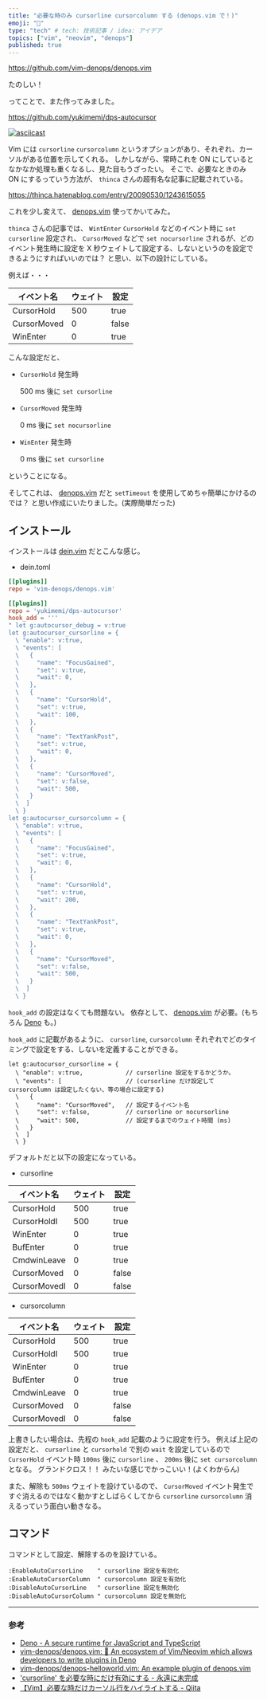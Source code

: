 ```yaml
---
title: "必要な時のみ cursorline cursorcolumn する (denops.vim で！)"
emoji: "🐜"
type: "tech" # tech: 技術記事 / idea: アイデア
topics: ["vim", "neovim", "denops"]
published: true
---
```


https://github.com/vim-denops/denops.vim

たのしい！

ってことで、また作ってみました。

https://github.com/yukimemi/dps-autocursor

[![asciicast](https://asciinema.org/a/rRXjQa16Iwchj4NfaUTNPTFEs.svg)](https://asciinema.org/a/rRXjQa16Iwchj4NfaUTNPTFEs)

Vim には `cursorline` `cursorcolumn` というオプションがあり、それぞれ、カーソルがある位置を示してくれる。
しかしながら、常時これを ON にしているとなかなか処理も重くなるし、見た目もうざったい。
そこで、必要なときのみ ON にするっていう方法が、 `thinca` さんの超有名な記事に記載されている。

https://thinca.hatenablog.com/entry/20090530/1243615055

これを少し変えて、 [denops.vim](https://github.com/vim-denops/denops.vim) 使ってかいてみた。

`thinca` さんの記事では、 `WintEnter` `CursorHold` などのイベント時に `set cursorline` 設定され、 `CursorMoved` などで `set nocursorline` されるが、どのイベント発生時に設定を X 秒ウェイトして設定する、しないというのを設定できるようにすればいいのでは？
と思い、以下の設計にしている。

例えば・・・

| イベント名  | ウェイト | 設定  |
| ----------- | -------- | ----- |
| CursorHold  | 500      | true  |
| CursorMoved | 0        | false |
| WinEnter    | 0        | true  |

こんな設定だと、

- `CursorHold` 発生時

  500 ms 後に `set cursorline`

- `CursorMoved` 発生時

  0 ms 後に `set nocursorline`

- `WinEnter` 発生時

  0 ms 後に `set cursorline`

ということになる。

そしてこれは、 [denops.vim](https://github.com/vim-denops/denops.vim) だと `setTimeout` を使用してめちゃ簡単にかけるのでは？
と思い作成にいたりました。(実際簡単だった)

## インストール

インストールは [dein.vim](https://github.com/Shougo/dein.vim) だとこんな感じ。

- dein.toml

```toml
[[plugins]]
repo = 'vim-denops/denops.vim'

[[plugins]]
repo = 'yukimemi/dps-autocursor'
hook_add = '''
" let g:autocursor_debug = v:true
let g:autocursor_cursorline = {
  \ "enable": v:true,
  \ "events": [
  \   {
  \     "name": "FocusGained",
  \     "set": v:true,
  \     "wait": 0,
  \   },
  \   {
  \     "name": "CursorHold",
  \     "set": v:true,
  \     "wait": 100,
  \   },
  \   {
  \     "name": "TextYankPost",
  \     "set": v:true,
  \     "wait": 0,
  \   },
  \   {
  \     "name": "CursorMoved",
  \     "set": v:false,
  \     "wait": 500,
  \   }
  \  ]
  \ }
let g:autocursor_cursorcolumn = {
  \ "enable": v:true,
  \ "events": [
  \   {
  \     "name": "FocusGained",
  \     "set": v:true,
  \     "wait": 0,
  \   },
  \   {
  \     "name": "CursorHold",
  \     "set": v:true,
  \     "wait": 200,
  \   },
  \   {
  \     "name": "TextYankPost",
  \     "set": v:true,
  \     "wait": 0,
  \   },
  \   {
  \     "name": "CursorMoved",
  \     "set": v:false,
  \     "wait": 500,
  \   }
  \  ]
  \ }
```

`hook_add` の設定はなくても問題ない。
依存として、 [denops.vim](https://github.com/vim-denops/denops.vim) が必要。(もちろん [Deno](https://deno.land/) も。)

`hook_add` に記載があるように、 `cursorline`, `cursorcolumn` それぞれでどのタイミングで設定をする、しないを定義することができる。

```vim
let g:autocursor_cursorline = {
  \ "enable": v:true,            // cursorline 設定をするかどうか。
  \ "events": [                  // (cursorline だけ設定して cursorcolumn は設定したくない、等の場合に設定する)
  \   {
  \     "name": "CursorMoved",   // 設定するイベント名
  \     "set": v:false,          // cursorline or nocursorline
  \     "wait": 500,             // 設定するまでのウェイト時間 (ms)
  \   }
  \  ]
  \ }
```

デフォルトだと以下の設定になっている。

- cursorline

| イベント名   | ウェイト | 設定  |
| ------------ | -------- | ----- |
| CursorHold   | 500      | true  |
| CursorHoldI  | 500      | true  |
| WinEnter     | 0        | true  |
| BufEnter     | 0        | true  |
| CmdwinLeave  | 0        | true  |
| CursorMoved  | 0        | false |
| CursorMovedI | 0        | false |

- cursorcolumn

| イベント名   | ウェイト | 設定  |
| ------------ | -------- | ----- |
| CursorHold   | 500      | true  |
| CursorHoldI  | 500      | true  |
| WinEnter     | 0        | true  |
| BufEnter     | 0        | true  |
| CmdwinLeave  | 0        | true  |
| CursorMoved  | 0        | false |
| CursorMovedI | 0        | false |

上書きしたい場合は、先程の `hook_add` 記載のように設定を行う。
例えば上記の設定だと、 `cursorline` と `cursorhold` で別の `wait` を設定しているので `CursorHold` イベント時 `100ms` 後に `cursorline` 、 `200ms` 後に `set cursorcolumn` となる。
グランドクロス！！
みたいな感じでかっこいい！(よくわからん)

また、解除も `500ms` ウェイトを設けているので、 `CursorMoved` イベント発生ですぐ消えるのではなく動かすとしばらくしてから `cursorline` `cursorcolumn` 消えるっていう面白い動きなる。

## コマンド

コマンドとして設定、解除するのを設けている。

```vim
:EnableAutoCursorLine    " cursorline 設定を有効化
:EnableAutoCursorColumn  " cursorcolumn 設定を有効化
:DisableAutoCursorLine   " cursorline 設定を無効化
:DisableAutoCursorColumn " cursorcolumn 設定を無効化
```

---

### 参考

- [Deno - A secure runtime for JavaScript and TypeScript](https://deno.land/)
- [vim-denops/denops.vim: 🐜 An ecosystem of Vim/Neovim which allows developers to write plugins in Deno](https://github.com/vim-denops/denops.vim)
- [vim-denops/denops-helloworld.vim: An example plugin of denops.vim](https://github.com/vim-denops/denops-helloworld.vim)
- ['cursorline' を必要な時にだけ有効にする - 永遠に未完成](https://thinca.hatenablog.com/entry/20090530/1243615055)
- [【Vim】必要な時だけカーソル行をハイライトする - Qiita](https://qiita.com/delphinus/items/a05f6f21dd494bad9f25)
